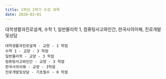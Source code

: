 ```yaml
---
title: 1학년 1학기 수강 과목
date: 2020-03-01
---
```


대학생활과진로설계, 수학 1, 일반물리학 1, 컴퓨팅사고와인간, 한국사의이해, 진로개발및상담

<!--more-->
```
대학생활과진로설계 - 교양 - 1 학점
수학 1 - 교양 - 3 학점
일반물리학 - 교양 - 3 학점
컴퓨팅사고와인간 - 교양 - 3 학점
한국사의이해 - 교양 - 3학점
진로개발및상담 - 기초필수 - 0 학점
```